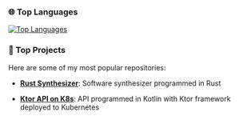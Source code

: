 ### 🌐 Top Languages
[![Top Languages](https://github-readme-stats.vercel.app/api/top-langs/?username=hvalfangst&layout=compact)](https://github.com/YOUR_GITHUB_USERNAME/github-readme-stats)

### 🚀 Top Projects
Here are some of my most popular repositories:

- [**Rust Synthesizer**](https://github.com/hvalfangst/Rust-Synthesizer): Software synthesizer programmed in Rust

- [**Ktor API on K8s**](https://github.com/hvalfangst/https://github.com/hvalfangst/Ktor-API-deployed-to-Kubernetes): API programmed in Kotlin with Ktor framework deployed to Kubernetes